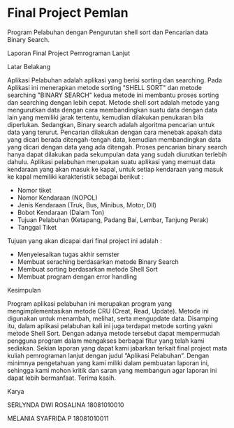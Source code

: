 # Final Project Pemlan
Program Pelabuhan dengan Pengurutan shell sort dan Pencarian data Binary Search.

Laporan Final Project Pemrograman Lanjut

Latar Belakang

Aplikasi Pelabuhan adalah aplikasi yang berisi sorting dan searching. Pada Aplikasi ini menerapkan metode sorting "SHELL SORT" dan metode searching "BINARY SEARCH" kedua metode ini membantu proses sorting dan searching dengan lebih cepat. Metode shell sort adalah metode yang mengurutkan data dengan cara membandingkan suatu data dengan data lain yang memiliki jarak tertentu, kemudian dilakukan penukaran bila diperlukan. Sedangkan, Binary search adalah algoritma pencarian untuk data yang terurut. Pencarian dilakukan dengan cara menebak apakah data yang dicari berada ditengah-tengah data, kemudian membandingkan data yang dicari dengan data yang ada ditengah. Proses pencarian binary search hanya dapat dilakukan pada sekumpulan data yang sudah diurutkan terlebih dahulu.
Aplikasi pelabuhan merupakan suatu aplikasi yang memuat data kendaraan yang akan masuk ke kapal, untuk setiap kendaraan yang masuk ke kapal memiliki karakteristik sebagai berikut :

- Nomor tiket
- Nomor Kendaraan (NOPOL)
- Jenis Kendaraan (Truk, Bus, Minibus, Motor, Dll)
- Bobot Kendaraan (Dalam Ton)
- Tujuan Pelabuhan (Ketapang, Padang Bai, Lembar, Tanjung Perak)
- Tanggal Tiket

Tujuan yang akan dicapai dari final project ini adalah :

- Menyelesaikan tugas akhir semster
- Membuat seraching berdasarkan metode Binary Search
- Membuat sorting berdasarkan metode Shell Sort
- Membuat program dengan error handling

Kesimpulan

Program aplikasi pelabuhan ini merupakan program yang mengimplementasikan metode CRU (Creat, Read, Update). Metode ini digunakan untuk menambah, melihat, serta mengupdate data. Disamping itu, dalam aplikasi pelabuhan kali ini juga terdapat metode sorting yakni metode Shell Sort. Dengan adanya metode tersebut dapat mempermudah pengguna program dalam mengakses berbagai fitur yang telah kami sediakan. Sekian laporan yang dapat kami jabarkan terkait final project mata kuliah pemrograman lanjut dengan judul “Aplikasi Pelabuhan”. Dengan minimnya pengetahuan yang kami miliki dalam pembuatan laporan ini, sehingga kami mohon kritik dan saran yang membangun agar laporan ini dapat lebih bermanfaat. Terima kasih.

Karya

SERLYNDA DWI ROSALINA	18081010010

MELANIA SYAFRIDA P	18081010011

